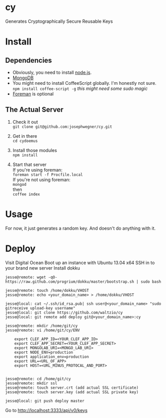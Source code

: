 cy
========

Generates Cryptographically Secure Reusable Keys

# Install

## Dependencies
- Obviously, you need to install [node.js](http://nodejs.org).
- [MongoDB](http://www.mongodb.org/)
- You might need to install CoffeeScript globally.  I'm honestly not sure.  
`npm install coffee-script -g` *this might need some sudo magic*
- [Foreman](https://github.com/ddollar/foreman) is optional


## The Actual Server
1. Check it out  
`git clone git@github.com:josephwegner/cy.git`

2. Get in there  
`cd cydoemus`

3. Install those modules  
`npm install`

4. Start that server   
If you're using foreman:  
`foreman start -f Procfile.local`  
If you're not using foreman:  
`mongod`   
then  
`coffee index`  

# Usage
For now, it just generates a random key.  And doesn't do anything with it.

# Deploy

Visit Digital Ocean
Boot up an instance with Ubuntu 13.04 x64
SSH in to your brand new server
Install dokku

    jesse@remote: wget -qO- https://raw.github.com/progrium/dokku/master/bootstrap.sh | sudo bash

    jesse@remote: touch /home/dokku/VHOST
    jesse@remote: echo <your_domain_name> > /home/dokku/VHOST

    jesse@local: cat ~/.ssh/id_rsa.pub| ssh user@<your_domain_name> "sudo gitreceive upload-key username"
    jesse@local: git clone https://github.com/waltzio/cy
    jesse@local: git remote add deploy git@<your_domain_name>:cy

    jesse@remote: mkdir /home/git/cy
    jesse@remote: vi /home/git/cy/ENV

        export CLEF_APP_ID=<YOUR_CLEF_APP_ID>
        export CLEF_APP_SECRET=<YOUR_CLEF_APP_SECRET>
        export MONGOLAB_URI=<MONGO_LAB_URI>
        export NODE_ENV=production
        export application_env=production
        export URL=<URL_OF_APP>
        export HOST=<URL_MINUS_PROTOCAL_AND_PORT>


    jesse@remote: cd /home/git/cy
    jesse@remote: mkdir ssl
    jesse@remote: touch server.crt (add actual SSL certificate)
    jesse@remote: touch server.key (add actual SSL private key)

    jesse@local: git push deploy master

Go to [http://localhost:3333/api/v0/keys](http://localhost:3333/api/v0/keys)
